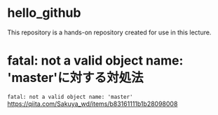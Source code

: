 # hello_github
This repository is a hands-on repository created for use in this lecture.

# fatal: not a valid object name: 'master'に対する対処法
```fatal: not a valid object name: 'master'```
https://qiita.com/Sakuya_wd/items/b83161111b1b28098008
